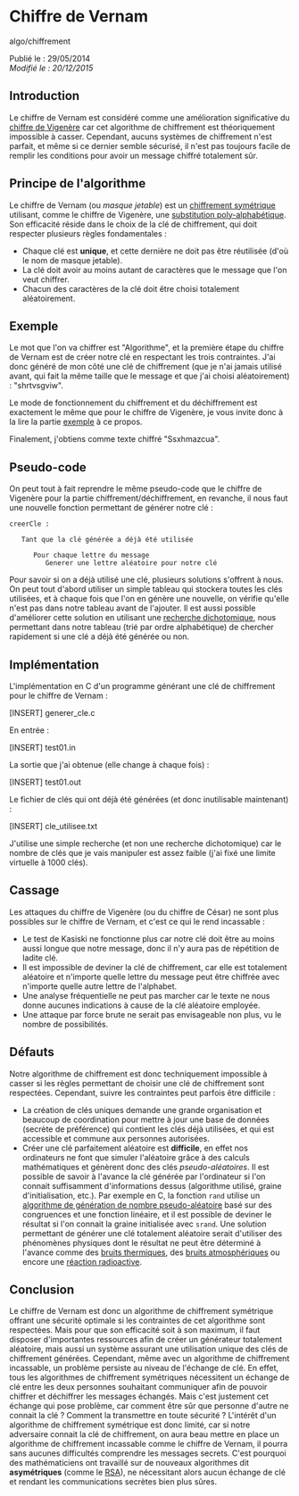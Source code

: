 Chiffre de Vernam
=================
algo/chiffrement

Publié le : 29/05/2014  
*Modifié le : 20/12/2015*

## Introduction

Le chiffre de Vernam est considéré comme une amélioration significative du [chiffre de Vigenère](/algo/chiffrement/chiffre_vigenere.html) car cet algorithme de chiffrement est théoriquement impossible à casser. Cependant, aucuns systèmes de chiffrement n'est parfait, et même si ce dernier semble sécurisé, il n'est pas toujours facile de remplir les conditions pour avoir un message chiffré totalement sûr.

## Principe de l'algorithme

Le chiffre de Vernam (ou *masque jetable*) est un [chiffrement symétrique](https://en.wikipedia.org/wiki/Symmetric-key_algorithm) utilisant, comme le chiffre de Vigenère, une [substitution poly-alphabétique](https://en.wikipedia.org/wiki/Substitution_cipher#Polyalphabetic_substitution). Son efficacité réside dans le choix de la clé de chiffrement, qui doit respecter plusieurs règles fondamentales :

- Chaque clé est **unique**, et cette dernière ne doit pas être réutilisée (d'où le nom de masque jetable).
- La clé doit avoir au moins autant de caractères que le message que l'on veut chiffrer.
- Chacun des caractères de la clé doit être choisi totalement aléatoirement.

## Exemple

Le mot que l'on va chiffrer est "Algorithme", et la première étape du chiffre de Vernam est de créer notre clé en respectant les trois contraintes. J'ai donc généré de mon côté une clé de chiffrement (que je n'ai jamais utilisé avant, qui fait la même taille que le message et que j'ai choisi aléatoirement) : "shrtvsgviw".

Le mode de fonctionnement du chiffrement et du déchiffrement est exactement le même que pour le chiffre de Vigenère, je vous invite donc à la lire la partie [exemple](/algo/chiffrement/chiffre_vigenere.html#exemple) à ce propos.

Finalement, j'obtiens comme texte chiffré "Ssxhmazcua".

## Pseudo-code

On peut tout à fait reprendre le même pseudo-code que le chiffre de Vigenère pour la partie chiffrement/déchiffrement, en revanche, il nous faut une nouvelle fonction permettant de générer notre clé :

```nohighlight
creerCle :

   Tant que la clé générée a déjà été utilisée

      Pour chaque lettre du message 
         Generer une lettre aléatoire pour notre clé
```

Pour savoir si on a déjà utilisé une clé, plusieurs solutions s'offrent à nous. On peut tout d'abord utiliser un simple tableau qui stockera toutes les clés utilisées, et à chaque fois que l'on en génère une nouvelle, on vérifie qu'elle n'est pas dans notre tableau avant de l'ajouter. Il est aussi possible d'améliorer cette solution en utilisant une [recherche dichotomique](/algo/recherche/dichotomie.html), nous permettant dans notre tableau (trié par ordre alphabétique) de chercher rapidement si une clé a déjà été générée ou non.

## Implémentation

L'implémentation en C d'un programme générant une clé de chiffrement pour le chiffre de Vernam :

[INSERT]
generer_cle.c

En entrée :

[INSERT]
test01.in

La sortie que j'ai obtenue (elle change à chaque fois) :

[INSERT]
test01.out

Le fichier de clés qui ont déjà été générées (et donc inutilisable maintenant) :

[INSERT]
cle_utilisee.txt

J'utilise une simple recherche (et non une recherche dichotomique) car le nombre de clés que je vais manipuler est assez faible (j'ai fixé une limite virtuelle à 1000 clés).

## Cassage

Les attaques du chiffre de Vigenère (ou du chiffre de César) ne sont plus possibles sur le chiffre de Vernam, et c'est ce qui le rend incassable :

- Le test de Kasiski ne fonctionne plus car notre clé doit être au moins aussi longue que notre message, donc il n'y aura pas de répétition de ladite clé.
- Il est impossible de deviner la clé de chiffrement, car elle est totalement aléatoire et n'importe quelle lettre du message peut être chiffrée avec n'importe quelle autre lettre de l'alphabet.
- Une analyse fréquentielle ne peut pas marcher car le texte ne nous donne aucunes indications à cause de la clé aléatoire employée.
- Une attaque par force brute ne serait pas envisageable non plus, vu le nombre de possibilités.

## Défauts

Notre algorithme de chiffrement est donc techniquement impossible à casser si les règles permettant de choisir une clé de chiffrement sont respectées. Cependant, suivre les contraintes peut parfois être difficile :

- La création de clés uniques demande une grande organisation et beaucoup de coordination pour mettre à jour une base de données (secrète de préférence) qui contient les clés déjà utilisées, et qui est accessible et commune aux personnes autorisées.
- Créer une clé parfaitement aléatoire est **difficile**, en effet nos ordinateurs ne font que simuler l'aléatoire grâce à des calculs mathématiques et génèrent donc des clés *pseudo-aléatoires*. Il est possible de savoir à l'avance la clé générée par l'ordinateur si l'on connait suffisamment d'informations dessus (algorithme utilisé, graine d'initialisation, etc.). Par exemple en C, la fonction `rand` utilise un [algorithme de génération de nombre pseudo-aléatoire](https://en.wikipedia.org/wiki/Linear_congruential_generator) basé sur des congruences et une fonction linéaire, et il est possible de deviner le résultat si l'on connait la graine initialisée avec `srand`. Une solution permettant de générer une clé totalement aléatoire serait d'utiliser des phénomènes physiques dont le résultat ne peut être déterminé à l'avance comme des [bruits thermiques](https://en.wikipedia.org/wiki/Thermal_fluctuations), des [bruits atmosphériques](https://en.wikipedia.org/wiki/Atmospheric_noise) ou encore une [réaction radioactive](https://en.wikipedia.org/wiki/Radioactive_decay).

## Conclusion

Le chiffre de Vernam est donc un algorithme de chiffrement symétrique offrant une sécurité optimale si les contraintes de cet algorithme sont respectées. Mais pour que son efficacité soit à son maximum, il faut disposer d'importantes ressources afin de créer un générateur totalement aléatoire, mais aussi un système assurant une utilisation unique des clés de chiffrement générées. Cependant, même avec un algorithme de chiffrement incassable, un problème persiste au niveau de l'échange de clé. En effet, tous les algorithmes de chiffrement symétriques nécessitent un échange de clé entre les deux personnes souhaitant communiquer afin de pouvoir chiffrer et déchiffrer les messages échangés. Mais c'est justement cet échange qui pose problème, car comment être sûr que personne d'autre ne connait la clé ? Comment la transmettre en toute sécurité ? L'intérêt d'un algorithme de chiffrement symétrique est donc limité, car si notre adversaire connait la clé de chiffrement, on aura beau mettre en place un algorithme de chiffrement incassable comme le chiffre de Vernam, il pourra sans aucunes difficultés comprendre les messages secrets. C'est pourquoi des mathématiciens ont travaillé sur de nouveaux algorithmes dit **asymétriques** (comme le [RSA](/algo/chiffrement/rsa.html)), ne nécessitant alors aucun échange de clé et rendant les communications secrètes bien plus sûres.
